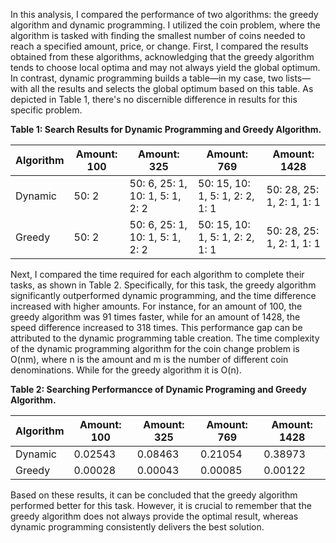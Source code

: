 In this analysis, I compared the performance of two algorithms: the greedy algorithm and dynamic programming. I utilized the coin problem, where the algorithm is tasked with finding the smallest number of coins needed to reach a specified amount, price, or change. First, I compared the results obtained from these algorithms, acknowledging that the greedy algorithm tends to choose local optima and may not always yield the global optimum. In contrast, dynamic programming builds a table—in my case, two lists—with all the results and selects the global optimum based on this table. As depicted in Table 1, there's no discernible difference in results for this specific problem.

**Table 1: Search Results for Dynamic Programming and Greedy Algorithm.**

| Algorithm | Amount: 100 | Amount: 325                     | Amount: 769                     | Amount: 1428              |
| --------- | ----------- | ------------------------------- | ------------------------------- | ------------------------- |
| Dynamic   | 50: 2       | 50: 6, 25: 1, 10: 1, 5: 1, 2: 2 | 50: 15, 10: 1, 5: 1, 2: 2, 1: 1 | 50: 28, 25: 1, 2: 1, 1: 1 |
| Greedy    | 50: 2       | 50: 6, 25: 1, 10: 1, 5: 1, 2: 2 | 50: 15, 10: 1, 5: 1, 2: 2, 1: 1 | 50: 28, 25: 1, 2: 1, 1: 1 |

Next, I compared the time required for each algorithm to complete their tasks, as shown in Table 2. Specifically, for this task, the greedy algorithm significantly outperformed dynamic programming, and the time difference increased with higher amounts. For instance, for an amount of 100, the greedy algorithm was 91 times faster, while for an amount of 1428, the speed difference increased to 318 times. This performance gap can be attributed to the dynamic programming table creation. The time complexity of the dynamic programming algorithm for the coin change problem is O(nm), where n is the amount and m is the number of different coin denominations. While for the greedy algorithm it is O(n).

**Table 2: Searching Performancce of Dynamic Programing and Greedy Algorithm.**

| Algorithm | Amount: 100 | Amount: 325 | Amount: 769 | Amount: 1428 |
| --------- | ----------- | ----------- | ----------- | ------------ |
| Dynamic   | 0.02543     | 0.08463     | 0.21054     | 0.38973      |
| Greedy    | 0.00028     | 0.00043     | 0.00085     | 0.00122      |

Based on these results, it can be concluded that the greedy algorithm performed better for this task. However, it is crucial to remember that the greedy algorithm does not always provide the optimal result, whereas dynamic programming consistently delivers the best solution.
